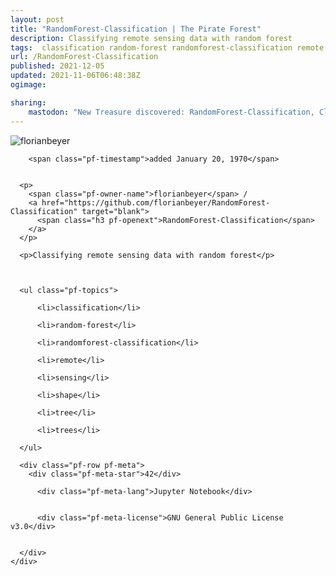 ```yaml
---
layout: post
title: "RandomForest-Classification | The Pirate Forest"
description: Classifying remote sensing data with random forest
tags:  classification random-forest randomforest-classification remote sensing shape tree trees
url: /RandomForest-Classification
published: 2021-12-05
updated: 2021-11-06T06:48:38Z
ogimage: 

sharing:
    mastodon: "New Treasure discovered: RandomForest-Classification, Classifying remote sensing data with random forest"
---
```


<div class="pf-night-sky-spacer">
    <div id="pf-night-sky" data-stars="42" data-owner="florianbeyer" data-repo="RandomForest-Classification"></div>
    <div class="">
        <dialog>
            Inhalt des Dialogs
        </dialog>
    </div>
</div>

<div class="pf-ship-list">
    <div class="pf-row pf-pirate pf-small-column" data-pirate-id="o8UiFoMoVz02sO80W3q-c">
    <div>
      <!--<a href="https://github.com/florianbeyer" target="blank">-->
        <div class="pf-pirate-avatar">
          <div class="pf-cross pf-clickable"  onclick="collect('o8UiFoMoVz02sO80W3q-c'); return false;"></div>
          <img src="https://avatars.githubusercontent.com/u/13834280?v=4" title="florianbeyer" alt="florianbeyer"/>
      </div>
      <!--</a>
      <div class="pf-pirate-actions">
        <a class="pf-treasure-add"  title="save in my treasure chest" onclick="collect('o8UiFoMoVz02sO80W3q-c'); return false;" href="#">
          <img src="./assets/coin.svg" alt="treasure"/>
        </a>
        <a class="pf-treasure-remove" onclick="throwAway('o8UiFoMoVz02sO80W3q-c'); return false;">remove</a>
      </div>-->
    </div>
    <div class="pf-ship">
      
        <span class="pf-timestamp">added January 20, 1970</span>
      
      
      <p>
        <span class="pf-owner-name">florianbeyer</span> / 
        <a href="https://github.com/florianbeyer/RandomForest-Classification" target="blank">
          <span class="h3 pf-openext">RandomForest-Classification</span>
        </a>
      </p>

      <p>Classifying remote sensing data with random forest</p>

      

      <ul class="pf-topics">
        
          <li>classification</li>
        
          <li>random-forest</li>
        
          <li>randomforest-classification</li>
        
          <li>remote</li>
        
          <li>sensing</li>
        
          <li>shape</li>
        
          <li>tree</li>
        
          <li>trees</li>
        
      </ul>

      <div class="pf-row pf-meta">
        <div class="pf-meta-star">42</div>
        
          <div class="pf-meta-lang">Jupyter Notebook</div>
        
        
          <div class="pf-meta-license">GNU General Public License v3.0</div>
        
        
      </div>
    </div>
  </div>
</div>